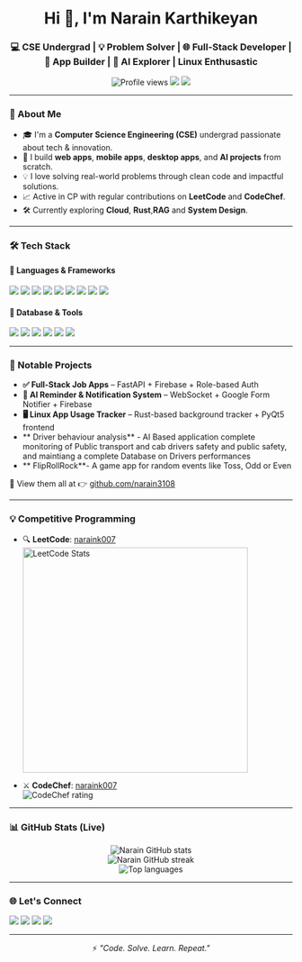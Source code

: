 <h1 align="center">Hi 👋, I'm Narain Karthikeyan</h1>
<h3 align="center">💻 CSE Undergrad | 💡 Problem Solver | 🌐 Full-Stack Developer | 📱 App Builder | 🤖 AI Explorer | Linux Enthusastic</h3>

<p align="center">
  <img src="https://komarev.com/ghpvc/?username=narain3108&label=Profile%20views&color=0e75b6&style=flat" alt="Profile views" />
  <img src="https://img.shields.io/github/followers/narain3108?label=Followers&style=social" />
  <img src="https://img.shields.io/github/contributions/narain3108?color=green&label=2024%20Contributions" />
</p>

---

### 🚀 About Me

- 🎓 I'm a **Computer Science Engineering (CSE)** undergrad passionate about tech & innovation.
- 🧠 I build **web apps**, **mobile apps**, **desktop apps**, and **AI projects** from scratch.
- 💡 I love solving real-world problems through clean code and impactful solutions.
- 📈 Active in CP with regular contributions on **LeetCode** and **CodeChef**.
- 🛠️ Currently exploring **Cloud**, **Rust**,**RAG** and **System Design**.

---

### 🛠️ Tech Stack

#### 💬 Languages & Frameworks
<p>
  <img src="https://img.shields.io/badge/Python-3776AB?style=for-the-badge&logo=python&logoColor=white" />
  <img src="https://img.shields.io/badge/Java-007396?style=for-the-badge&logo=java&logoColor=white" />
  <img src="https://img.shields.io/badge/Kotlin-7F52FF?style=for-the-badge&logo=kotlin&logoColor=white" />
  <img src="https://img.shields.io/badge/C-A8B9CC?style=for-the-badge&logo=c&logoColor=black" />
  <img src="https://img.shields.io/badge/React_Native-20232A?style=for-the-badge&logo=react&logoColor=61DAFB" />
  <img src="https://img.shields.io/badge/Node.js-339933?style=for-the-badge&logo=node.js&logoColor=white" />
  <img src="https://img.shields.io/badge/RAG-AI%20Driven%20Search-blueviolet?style=for-the-badge" />

  <img src="https://img.shields.io/badge/React-20232A?style=for-the-badge&logo=react&logoColor=61DAFB" />
  <img src="https://img.shields.io/badge/Next.js-000000?style=for-the-badge&logo=next.js&logoColor=white" />
</p>

#### 💾 Database & Tools
<p>
  <img src="https://img.shields.io/badge/Firebase-FFCA28?style=for-the-badge&logo=firebase&logoColor=black" />
  <img src="https://img.shields.io/badge/MongoDB-47A248?style=for-the-badge&logo=mongodb&logoColor=white" />
  <img src="https://img.shields.io/badge/Supabase-3ECF8E?style=for-the-badge&logo=supabase&logoColor=white" />
  <img src="https://img.shields.io/badge/Docker-2496ED?style=for-the-badge&logo=docker&logoColor=white" />
  <img src="https://img.shields.io/badge/Linux-FCC624?style=for-the-badge&logo=linux&logoColor=black" />
  <img src="https://img.shields.io/badge/GitHub-181717?style=for-the-badge&logo=github&logoColor=white" />
</p>

---

### 📱 Notable Projects

- **✅ Full-Stack Job Apps** – FastAPI + Firebase + Role-based Auth
- **🧠 AI Reminder & Notification System** – WebSocket + Google Form Notifier + Firebase
- **🖥️ Linux App Usage Tracker** – Rust-based background tracker + PyQt5 frontend
- **  Driver behaviour analysis** - AI Based application complete monitoring of Public transport and cab drivers safety and public safety, and maintiang a complete Database on Drivers performances
- ** FlipRollRock**- A game app for random events like Toss, Odd or Even







  

🔗 View them all at 👉 [github.com/narain3108](https://github.com/narain3108)

---

### 💡 Competitive Programming

- 🔍 **LeetCode**: [naraink007](https://leetcode.com/naraink007)  
  <img src="https://leetcard.jacoblin.cool/naraink007?theme=light&font=Fira%20Code&ext=heatmap" alt="LeetCode Stats" width="400" />

- ⚔️ **CodeChef**: [naraink007](https://www.codechef.com/users/naraink007)  
  <img src="https://cp-logo.vercel.app/codechef/naraink007" alt="CodeChef rating" />

---

### 📊 GitHub Stats (Live)

<p align="center">
  <img src="https://github-readme-stats.vercel.app/api?username=narain3108&show_icons=true&theme=radical" alt="Narain GitHub stats" />
  <br />
  <img src="https://github-readme-streak-stats.herokuapp.com/?user=narain3108&theme=radical" alt="Narain GitHub streak" />
  <br />
  <img src="https://github-readme-stats.vercel.app/api/top-langs/?username=narain3108&layout=compact&theme=radical" alt="Top languages" />
</p>

---

### 🌐 Let's Connect

<p>
  <a href="mailto:narain@example.com"><img src="https://img.shields.io/badge/Gmail-D14836?style=for-the-badge&logo=gmail&logoColor=white" /></a>
  <a href="https://www.linkedin.com/in/narainkarthikeyan/"><img src="https://img.shields.io/badge/LinkedIn-0077B5?style=for-the-badge&logo=linkedin&logoColor=white" /></a>
  <a href="https://leetcode.com/naraink007"><img src="https://img.shields.io/badge/LeetCode-FFA116?style=for-the-badge&logo=leetcode&logoColor=black" /></a>
  <a href="https://www.codechef.com/users/naraink007"><img src="https://img.shields.io/badge/CodeChef-5B4638?style=for-the-badge&logo=codechef&logoColor=white" /></a>
</p>

---

<p align="center">
  ⚡ <i>"Code. Solve. Learn. Repeat."</i>
</p>

